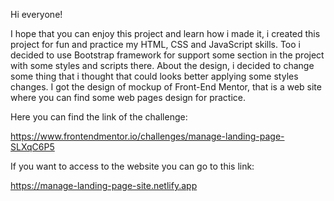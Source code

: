 Hi everyone!

I hope that you can enjoy this project and learn how i made it, i created this project for fun and practice my HTML, CSS and JavaScript skills. Too i decided to use Bootstrap framework for support some section in the project with some styles and scripts there. About the design, i decided to change some thing that i thought that could looks better applying some styles changes. I got the design of mockup of Front-End Mentor, that is a web site where you can find some web pages design for practice.

Here you can find the link of the challenge:

https://www.frontendmentor.io/challenges/manage-landing-page-SLXqC6P5

If you want to access to the website you can go to this link:

https://manage-landing-page-site.netlify.app